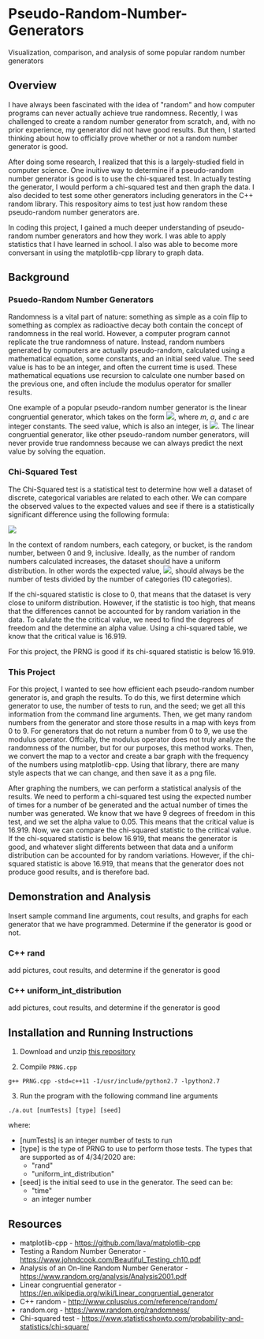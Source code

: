 # Pseudo-Random-Number-Generators
Visualization, comparison, and analysis of some popular random number generators

## Overview
I have always been fascinated with the idea of "random" and how computer programs can never actually achieve true randomness. Recently, I was challenged to create a random number generator from scratch, and, with no prior experience, my generator did not have good results. But then, I started thinking about how to officially prove whether or not a random number generator is good.

After doing some research, I realized that this is a largely-studied field in computer science. One inuitive way to determine if a pseudo-random number generator is good is to use the chi-squared test. In actually testing the generator, I would perform a chi-squared test and then graph the data. I also decided to test some other generators including generators in the C++ random library. This respository aims to test just how random these pseudo-random number generators are.

In coding this project, I gained a much deeper understanding of pseudo-random number generators and how they work. I was able to apply statistics that I have learned in school. I also was able to become more conversant in using the matplotlib-cpp library to graph data.

## Background

### Psuedo-Random Number Generators

Randomness is a vital part of nature: something as simple as a coin flip to something as complex as radioactive decay both contain the concept of randomness in the real world. However, a computer program cannot replicate the true randomness of nature. Instead, random numbers generated by computers are actually pseudo-random, calculated using a mathematical equation, some constants, and an initial seed value. The seed value is has to be an integer, and often the current time is used. These mathematical equations use recursion to calculate one number based on the previous one, and often include the modulus operator for smaller results.

One example of a popular pseudo-random number generator is the linear congruential generator, which takes on the form <img src="https://render.githubusercontent.com/render/math?math=X_{n%2B1}=(aX_{n}%2Bc)modm">, where *m*, *a*, and *c* are integer constants. The seed value, which is also an integer, is <img src="https://render.githubusercontent.com/render/math?math=X_{0}">. The linear congruential generator, like other pseudo-random number generators, will never provide true randomness because we can always predict the next value by solving the equation.

### Chi-Squared Test

The Chi-Squared test is a statistical test to determine how well a dataset of discrete, categorical variables are related to each other. We can compare the observed values to the expected values and see if there is a statistically significant difference using the following formula:

<img src="https://a8h2w5y7.rocketcdn.me/wp-content/uploads/2013/09/chi-square-formula.jpg">

In the context of random numbers, each category, or bucket, is the random number, between 0 and 9, inclusive. Ideally, as the number of random numbers calculated increases, the dataset should have a uniform distribution. In other words the expected value, <img src="https://render.githubusercontent.com/render/math?math=E_i">, should always be the number of tests divided by the number of categories (10 categories).

If the chi-squared statistic is close to 0, that means that the dataset is very close to uniform distribution. However, if the statistic is too high, that means that the differences cannot be accounted for by random variation in the data. To calulate the the critical value, we need to find the degrees of freedom and the determine an alpha value. Using a chi-squared table, we know that the critical value is 16.919.

For this project, the PRNG is good if its chi-squared statistic is below 16.919.

### This Project

For this project, I wanted to see how efficient each pseudo-random number generator is, and graph the results. To do this, we first determine which generator to use, the number of tests to run, and the seed; we get all this information from the command line arguments. Then, we get many random numbers from the generator and store those results in a map with keys from 0 to 9. For generators that do not return a number from 0 to 9, we use the modulus operator. Offcially, the modulus operator does not truly analyze the randomness of the number, but for our purposes, this method works. Then, we convert the map to a vector and create a bar graph with the frequency of the numbers using matplotlib-cpp. Using that library, there are many style aspects that we can change, and then save it as a png file.

After graphing the numbers, we can perform a statistical analysis of the results. We need to perform a chi-squared test using the expected number of times for a number of be generated and the actual number of times the number was generated. We know that we have 9 degrees of freedom in this test, and we set the alpha value to 0.05. This means that the critical value is 16.919. Now, we can compare the chi-squared statistic to the critical value. If the chi-squared statistic is below 16.919, that means the generator is good, and whatever slight differents between that data and a uniform distribution can be accounted for by random variations. However, if the chi-squared statistic is above 16.919, that means that the generator does not produce good results, and is therefore bad.

## Demonstration and Analysis
Insert sample command line arguments, cout results, and graphs for each generator that we have programmed. Determine if the generator is good or not.

### C++ rand

add pictures, cout results, and determine if the generator is good

### C++ uniform_int_distribution

add pictures, cout results, and determine if the generator is good

## Installation and Running Instructions
1. Download and unzip [this repository](https://github.com/neha-deshpande001/Pseudo-Random-Number-Generators/archive/master.zip)

2. Compile ```PRNG.cpp```
```
g++ PRNG.cpp -std=c++11 -I/usr/include/python2.7 -lpython2.7
```

3. Run the program with the following command line arguments
```
./a.out [numTests] [type] [seed]
```
where:
- [numTests] is an integer number of tests to run
- [type] is the type of PRNG to use to perform those tests. The types that are supported as of 4/34/2020 are:
  - "rand"
  - "uniform_int_distribution"
- [seed] is the initial seed to use in the generator. The seed can be:
  - "time"
  - an integer number

## Resources
- matplotlib-cpp - https://github.com/lava/matplotlib-cpp
- Testing a Random Number Generator - https://www.johndcook.com/Beautiful_Testing_ch10.pdf
- Analysis of an On-line Random Number Generator - https://www.random.org/analysis/Analysis2001.pdf
- Linear congruential generator - https://en.wikipedia.org/wiki/Linear_congruential_generator
- C++ random - http://www.cplusplus.com/reference/random/
- random.org - https://www.random.org/randomness/
- Chi-squared test - https://www.statisticshowto.com/probability-and-statistics/chi-square/